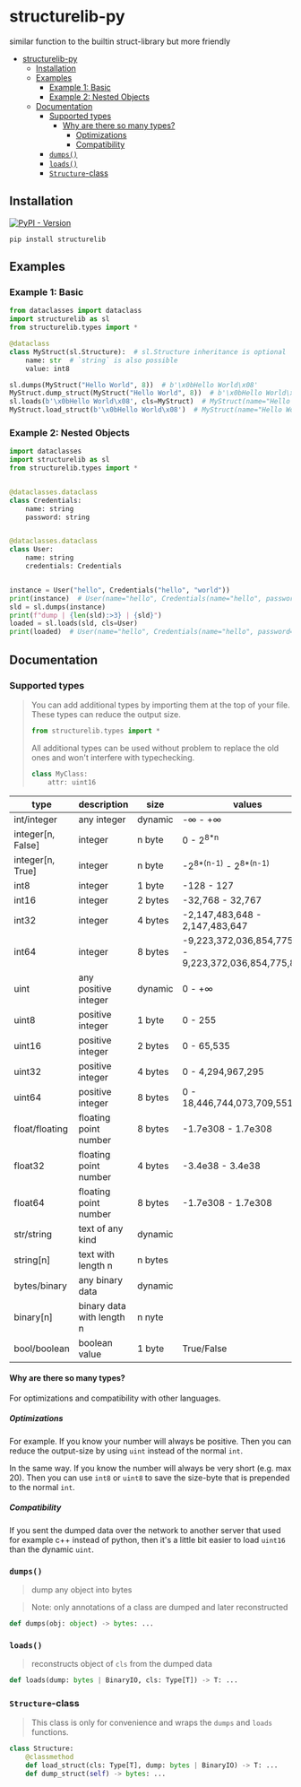 # structurelib-py
similar function to the builtin struct-library but more friendly

<!-- TOC -->
* [structurelib-py](#structurelib-py)
  * [Installation](#installation)
  * [Examples](#examples)
    * [Example 1: Basic](#example-1-basic)
    * [Example 2: Nested Objects](#example-2-nested-objects)
  * [Documentation](#documentation)
    * [Supported types](#supported-types)
      * [Why are there so many types?](#why-are-there-so-many-types)
        * [Optimizations](#optimizations)
        * [Compatibility](#compatibility)
    * [`dumps()`](#dumps)
    * [`loads()`](#loads)
    * [`Structure`-class](#structure-class)
<!-- TOC -->

## Installation

[![PyPI - Version](https://img.shields.io/pypi/v/structurelib)
](https://pypi.org/project/structurelib/)

`pip install structurelib`

## Examples

### Example 1: Basic

```python
from dataclasses import dataclass
import structurelib as sl
from structurelib.types import *

@dataclass
class MyStruct(sl.Structure):  # sl.Structure inheritance is optional
    name: str  # `string` is also possible
    value: int8

sl.dumps(MyStruct("Hello World", 8))  # b'\x0bHello World\x08'
MyStruct.dump_struct(MyStruct("Hello World", 8))  # b'\x0bHello World\x08'
sl.loads(b'\x0bHello World\x08', cls=MyStruct)  # MyStruct(name="Hello World", value=8)
MyStruct.load_struct(b'\x0bHello World\x08')  # MyStruct(name="Hello World", value=8)
```

### Example 2: Nested Objects

```python
import dataclasses
import structurelib as sl
from structurelib.types import *


@dataclasses.dataclass
class Credentials:
    name: string
    password: string


@dataclasses.dataclass
class User:
    name: string
    credentials: Credentials


instance = User("hello", Credentials("hello", "world"))
print(instance)  # User(name="hello", Credentials(name="hello", password="world"))
sld = sl.dumps(instance)
print(f"dump | {len(sld):>3} | {sld}")
loaded = sl.loads(sld, cls=User)
print(loaded)  # User(name="hello", Credentials(name="hello", password="world"))
```

## Documentation

### Supported types

> You can add additional types by importing them at the top of your file.
> These types can reduce the output size.
> ```python
> from structurelib.types import *
> ```
> All additional types can be used without problem to replace the old ones and won't interfere with typechecking.
> ```python
> class MyClass:
>     attr: uint16
> ```

| type              | description               | size    | values                                                 |
|-------------------|---------------------------|---------|--------------------------------------------------------|
| int/integer       | any integer               | dynamic | -∞ - +∞                                                |
| integer[n, False] | integer                   | n byte  | 0 - 2<sup>8*n</sup>                                    |
| integer[n, True]  | integer                   | n byte  | -2<sup>8*(n-1)</sup> - 2<sup>8*(n-1)</sup>             |
| int8              | integer                   | 1 byte  | -128 - 127                                             |
| int16             | integer                   | 2 bytes | -32,768 - 32,767                                       |
| int32             | integer                   | 4 bytes | -2,147,483,648 - 2,147,483,647                         |
| int64             | integer                   | 8 bytes | -9,223,372,036,854,775,808 - 9,223,372,036,854,775,807 |
| uint              | any positive integer      | dynamic | 0 - +∞                                                 |
| uint8             | positive integer          | 1 byte  | 0 - 255                                                |
| uint16            | positive integer          | 2 bytes | 0 - 65,535                                             |
| uint32            | positive integer          | 4 bytes | 0 - 4,294,967,295                                      |
| uint64            | positive integer          | 8 bytes | 0 - 18,446,744,073,709,551,615                         |
| float/floating    | floating point number     | 8 bytes | -1.7e308 - 1.7e308                                     |
| float32           | floating point number     | 4 bytes | -3.4e38 - 3.4e38                                       |
| float64           | floating point number     | 8 bytes | -1.7e308 - 1.7e308                                     |
| str/string        | text of any kind          | dynamic |                                                        |
| string[n]         | text with length n        | n bytes |                                                        |
| bytes/binary      | any binary data           | dynamic |                                                        |
| binary[n]         | binary data with length n | n nyte  |                                                        |
| bool/boolean      | boolean value             | 1 byte  | True/False                                             |

#### Why are there so many types?

For optimizations and compatibility with other languages.

##### Optimizations

For example. If you know your number will always be positive.
Then you can reduce the output-size by using `uint` instead of the normal `int`.

In the same way. If you know the number will always be very short (e.g. max 20).
Then you can use `int8` or `uint8` to save the size-byte that is prepended to the normal `int`.

##### Compatibility

If you sent the dumped data over the network to another server that used for example c++ instead of python, then it's a little bit easier to load `uint16` than the dynamic `uint`.

### `dumps()`

> dump any object into bytes

> Note: only annotations of a class are dumped and later reconstructed

```python
def dumps(obj: object) -> bytes: ...
```

### `loads()`

> reconstructs object of `cls` from the dumped data

```python
def loads(dump: bytes | BinaryIO, cls: Type[T]) -> T: ...
```

### `Structure`-class

> This class is only for convenience and wraps the `dumps` and `loads` functions.

```python
class Structure:
    @classmethod
    def load_struct(cls: Type[T], dump: bytes | BinaryIO) -> T: ...
    def dump_struct(self) -> bytes: ...
```
